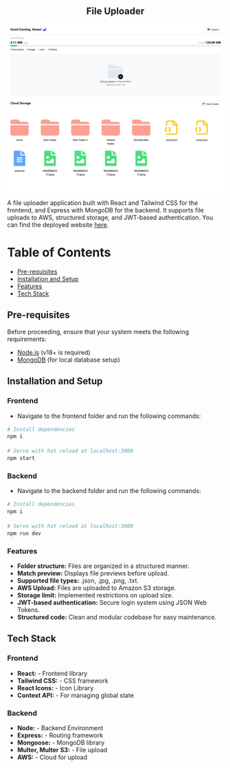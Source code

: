 <h2 align="center">
    File Uploader
    <br />
</h2>

<div align="center">
    <img src="./frontend/public/illustration.png" alt="Illustration" />
</div>

A file uploader application built with React and Tailwind CSS for the frontend, and Express with MongoDB for the backend. It supports file uploads to AWS, structured storage, and JWT-based authentication. You can find the deployed website [here](https://your-app-url.com).

# Table of Contents

* [Pre-requisites](#pre-requisites)
* [Installation and Setup](#installation-and-setup)
* [Features](#features)
* [Tech Stack](#tech-stack)

## Pre-requisites

Before proceeding, ensure that your system meets the following requirements:

- [Node.js](https://nodejs.org/en/download/) (v18+ is required)
- [MongoDB](https://www.mongodb.com/try/download/community) (for local database setup)

## Installation and Setup

### Frontend  
- Navigate to the frontend folder and run the following commands:

```bash
# Install dependencies
npm i

# Serve with hot reload at localhost:3000
npm start
```

### Backend  
- Navigate to the backend folder and run the following commands:

```bash
# Install dependencies
npm i

# Serve with hot reload at localhost:3000
npm run dev
```

### Features
- <b>Folder structure:</b> Files are organized in a structured manner.
- <b>Match preview:</b> Displays file previews before upload.
- <b>Supported file types:</b> .json, .jpg, .png, .txt.
- <b>AWS Upload:</b> Files are uploaded to Amazon S3 storage.
- <b>Storage limit:</b> Implemented restrictions on upload size.
- <b>JWT-based authentication:</b> Secure login system using JSON Web Tokens.
- <b>Structured code:</b> Clean and modular codebase for easy maintenance.

## Tech Stack

### Frontend
- <b>React:</b> - Frontend library
- <b>Tailwind CSS:</b> - CSS framework
- <b>React Icons:</b> - Icon Library
- <b>Context API:</b> - For managing global state

### Backend
- <b>Node:</b> - Backend Environment
- <b>Express:</b> - Routing framework
- <b>Mongoose:</b> - MongoDB library
- <b>Multer, Multer S3:</b> - File upload
- <b>AWS:</b> - Cloud for upload

